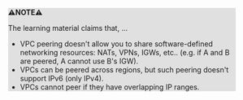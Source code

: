 <div style="margin:2em; background-color: #e0e0e0;">

<strong>⚠️NOTE️️️⚠️</strong>

The learning material claims that, ...

* VPC peering doesn't allow you to share software-defined networking resources: NATs, VPNs, IGWs, etc.. (e.g. if A and B are peered, A cannot use B's IGW).
* VPCs can be peered across regions, but such peering doesn't support IPv6 (only IPv4).
* VPCs cannot peer if they have overlapping IP ranges.
</div>

